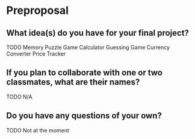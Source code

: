 # Preproposal

## What idea(s) do you have for your final project?
TODO
Memory Puzzle Game
Calculator
Guessing Game
Currency Converter
Price Tracker 
## If you plan to collaborate with one or two classmates, what are their names?
TODO
N/A
## Do you have any questions of your own?
TODO
Not at the moment
